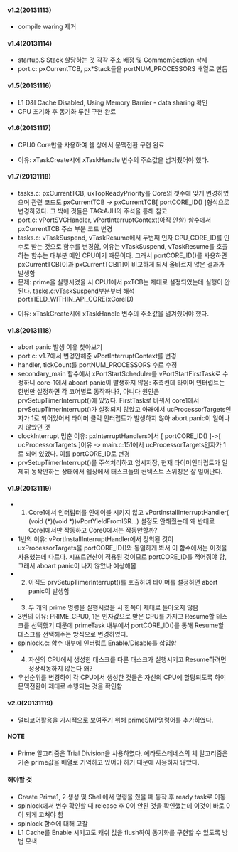 #### v1.2(20131113) ####
- compile waring 제거

#### v1.4(20131114) ####
- startup.S Stack 할당하는 것 각각 주소 배정 및 CommomSection 삭제
- port.c: pxCurrentTCB, px*Stack들을 portNUM_PROCESSORS 배열로 만듬 

#### v1.5(20131116) ####
- L1 D&I Cache Disabled, Using Memory Barrier - data sharing 확인
- CPU 초기화 후 동기화 루틴 구현 완료

#### v1.6(20131117) ####
- CPU0 Core만을 사용하여 쉘 상에서 문맥전환 구현 완료
+ 이유: xTaskCreate시에 xTaskHandle 변수의 주소값을 넘겨줬어야 했다.

#### v1.7(20131118) ####
- tasks.c: pxCurrentTCB, uxTopReadyPriority를 Core의 갯수에 맞게 변경하였으며 관련 코드도 pxCurrentTCB -> pxCurrentTCB[ portCORE_ID() ]형식으로 변경하였다. 그 밖에 것들은 TAG:AJH의 주석을 통해 참고
- port.c: vPortSVCHandler, vPortInterruptContext(아직 안함) 함수에서 pxCurrentTCB 주소 부분 코드 변경
- tasks.c: vTaskSuspend, vTaskResume에서 두번째 인자 CPU_CORE_ID를 인수로 받는 것으로 함수를 변경함, 이유는 vTaskSuspend, vTaskResume를 호출하는 함수는 대부분 메인 CPU이기 때문이다. 그래서 portCORE_ID()를 사용하면 pxCurrentTCB[0]과 pxCurrentTCB[1]이 비교하게 되서 올바르지 않은 결과가 발생함
- 문제: prime을 실행시켰을 시 CPU1에서 pxTCB는 제대로 설정되었는데 실행이 안된다. tasks.c:vTaskSuspend부분부터 해석 portYIELD_WITHIN_API_CORE(xCoreID)
+ 이유: xTaskCreate시에 xTaskHandle 변수의 주소값을 넘겨줬어야 했다.

#### v1.8(20131118) ####
- abort panic 발생 이유 찾아보기
- port.c: v1.7에서 변경안해준 vPortInterruptContext를 변경
- handler, tickCount를 portNUM_PROCESSORS 수로 수정
- secondary_main 함수에서 xPortStartScheduler를 vPortStartFirstTask로 수정하니 core-1에서 aboart panic이 발생하지 않음: 추측컨데 타이머 인터럽트는 한번만 설정하면 각 코어별로 동작하나?, 아니다 원인은 prvSetupTimerInterrupt()에 있었다. FirstTask로 바꿔서 core1에서 prvSetupTimerInterrupt()가 설정되지 않았고 아래에서 ucProcessorTargets인자가 1로 되어있어서 타이머 클럭 인터럽트가 발생하지 않아 abort panic이 일어나지 않았던 것
- clockInterrupt 멈춘 이유: pxInterruptHandlers에서 [ portCORE_ID() ]->[ ucProcessorTargets ]이유 -> main.c:151에서 ucProcessorTargets인자가 1로 되어 있었다. 이를 portCORE_ID로 변경
- prvSetupTimerInterrupt()를 주석처리하고 임시저장, 현재 타이머인터럽트가 일제히 동작안하는 상태에서 쉘상에서 태스크들의 컨택스트 스위칭은 잘 일어난다.

#### v1.9(20131119) ####
- 1. Core1에서 인터럽터를 인에이블 시키지 않고 vPortInstallInterruptHandler( (void (*)(void *))vPortYieldFromISR...) 설정도 안해줬는데 왜 반대로 Core1에서만 작동하고 Core0에서는 작동안할까?
- 1번의 이유: vPortInstallInterruptHandler에서 정의된 것이 uxProcessorTargets을 portCORE_ID()와 동일하게 봐서 이 함수에서는 이것을 사용했는데 다르다. 시프트연산이 적용된 것이므로 portCORE_ID를 적어줘야 함, 그래서 aboart panic이 나지 않았나 예상해봄
- 2. 아직도 prvSetupTimerInterrupt()를 호출하여 타이머를 설정하면 abort panic이 발생함
- 3. 두 개의 prime 명령을 실행시켰을 시 한쪽이 제대로 돌아오지 않음
- 3번의 이유: PRIME_CPU0, 1은 인자값으로 받은 CPU를 가지고 Resume할 테스크를 선택했기 때문에 primeTask 내부에서 portCORE_ID()를 통해 Resume할 테스크를 선택해주는 방식으로 변경하였다.
- spinlock.c: 함수 내부에 인터럽트 Enable/Disable를 삽입함
- 4. 자신의 CPU에서 생성한 태스크를 다른 태스크가 실행시키고 Resume하려면 정상작동하지 않는다 왜?
- 우선순위를 변경하여 각 CPU에서 생성한 것들은 자신의 CPU에 할당되도록 하여 문맥전환이 제대로 수행되는 것을 확인함

#### v2.0(20131119) ####
- 멀티코어활용을 가시적으로 보여주기 위해 primeSMP명령어를 추가하였다.

#### NOTE ####
- Prime 알고리즘은 Trial Division을 사용하였다. 에라토스테네스의 체 알고리즘은 기존 prime값을 배열로 기억하고 있어야 하기 때문에 사용하지 않았다.

#### 해야할 것 ####
- Create Prime1, 2 생성 및 Shell에서 명령을 줬을 때 동작 후 ready task로 이동
- spinlock에서 변수 확인할 때 release 후 0이 안된 것을 확인했는데 이것이 바로 0이 되게 고쳐야 함
- spinlock 함수에 대해 고찰
- L1 Cache를 Enable 시키고도 캐쉬 값을 flush하여 동기화를 구현할 수 있도록 방법 모색
